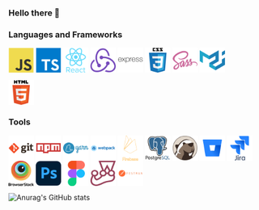 ### Hello there 👋

### Languages and Frameworks
<a href="https://github.com/devicons/devicon/blob/master/icons/javascript/javascript-original.svg" target="_blank"><img align="center" src="https://github.com/devicons/devicon/blob/master/icons/javascript/javascript-original.svg" height="50" /></a>
<a href="https://github.com/devicons/devicon/blob/master/icons/typescript/typescript-original.svg" target="_blank"><img align="center" src="https://github.com/devicons/devicon/blob/master/icons/typescript/typescript-original.svg" height="50" /></a>
<a href="https://github.com/devicons/devicon/blob/master/icons/react/react-original-wordmark.svg" target="_blank"><img align="center" src="https://github.com/devicons/devicon/blob/master/icons/react/react-original-wordmark.svg" height="50" /></a>
<a href="https://github.com/devicons/devicon/blob/master/icons/redux/redux-original.svg" target="_blank"><img align="center" src="https://github.com/devicons/devicon/blob/master/icons/redux/redux-original.svg" height="50" /></a>
<a href="https://github.com/devicons/devicon/blob/master/icons/express/express-original-wordmark.svg" target="_blank"><img align="center" src="https://github.com/devicons/devicon/blob/master/icons/express/express-original-wordmark.svg" height="50" /></a>
<a href="https://github.com/devicons/devicon/blob/master/icons/css3/css3-original-wordmark.svg" target="_blank"><img align="center" src="https://github.com/devicons/devicon/blob/master/icons/css3/css3-original-wordmark.svg" height="50" /></a>
<a href="https://github.com/devicons/devicon/blob/master/icons/sass/sass-original.svg" target="_blank"><img align="center" src="https://github.com/devicons/devicon/blob/master/icons/sass/sass-original.svg" height="50" /></a>
<a href="https://github.com/devicons/devicon/blob/master/icons/materialui/materialui-original.svg" target="_blank"><img align="center" src="https://github.com/devicons/devicon/blob/master/icons/materialui/materialui-original.svg" height="50" /></a>
<!-- 
<a href="https://github.com/devicons/devicon/blob/master/icons/tailwindcss/tailwindcss-original-wordmark.svg" target="_blank"><img align="center" src="https://github.com/devicons/devicon/blob/master/icons/tailwindcss/tailwindcss-original-wordmark.svg" height="50" /></a>
-->
<a href="https://github.com/devicons/devicon/blob/master/icons/html5/html5-original-wordmark.svg" target="_blank"><img align="center" src="https://github.com/devicons/devicon/blob/master/icons/html5/html5-original-wordmark.svg" height="50" /></a>
### Tools
<a href="https://github.com/devicons/devicon/blob/master/icons/git/git-original-wordmark.svg" target="_blank"><img align="center" src="https://github.com/devicons/devicon/blob/master/icons/git/git-original-wordmark.svg" height="50" /></a>
<a href="https://github.com/devicons/devicon/blob/master/icons/npm/npm-original-wordmark.svg" target="_blank"><img align="center" src="https://github.com/devicons/devicon/blob/master/icons/npm/npm-original-wordmark.svg" height="50" /></a>
<a href="https://github.com/devicons/devicon/blob/master/icons/yarn/yarn-original-wordmark.svg" target="_blank"><img align="center" src="https://github.com/devicons/devicon/blob/master/icons/yarn/yarn-original-wordmark.svg" height="50" /></a>
<a href="https://github.com/devicons/devicon/blob/master/icons/webpack/webpack-original-wordmark.svg" target="_blank"><img align="center" src="https://github.com/devicons/devicon/blob/master/icons/webpack/webpack-original-wordmark.svg" height="50" /></a>
<a href="https://github.com/devicons/devicon/blob/master/icons/firebase/firebase-line-wordmark.svg" target="_blank"><img align="center" src="https://github.com/devicons/devicon/blob/master/icons/firebase/firebase-line-wordmark.svg" height="50" /></a>
<a href="https://github.com/devicons/devicon/blob/master/icons/postgresql/postgresql-original-wordmark.svg" target="_blank"><img align="center" src="https://github.com/devicons/devicon/blob/master/icons/postgresql/postgresql-original-wordmark.svg" height="50" /></a>
<a href="https://github.com/devicons/devicon/blob/master/icons/dbeaver/dbeaver-original.svg" target="_blank"><img align="center" src="https://github.com/devicons/devicon/blob/master/icons/dbeaver/dbeaver-original.svg" height="50" /></a>
<a href="https://github.com/devicons/devicon/blob/master/icons/bitbucket/bitbucket-original.svg" target="_blank"><img align="center" src="https://github.com/devicons/devicon/blob/master/icons/bitbucket/bitbucket-original.svg" height="50" /></a>
<a href="https://github.com/devicons/devicon/blob/master/icons/jira/jira-original-wordmark.svg" target="_blank"><img align="center" src="https://github.com/devicons/devicon/blob/master/icons/jira/jira-original-wordmark.svg" height="50" /></a>
<a href="https://github.com/devicons/devicon/blob/master/icons/browserstack/browserstack-original-wordmark.svg" target="_blank"><img align="center" src="https://github.com/devicons/devicon/blob/master/icons/browserstack/browserstack-original-wordmark.svg" height="50" /></a>
<a href="https://github.com/devicons/devicon/blob/master/icons/photoshop/photoshop-original.svg" target="_blank"><img align="center" src="https://github.com/devicons/devicon/blob/master/icons/photoshop/photoshop-original.svg" height="50" /></a>
<a href="https://github.com/devicons/devicon/blob/master/icons/figma/figma-original.svg" target="_blank"><img align="center" src="https://github.com/devicons/devicon/blob/master/icons/figma/figma-original.svg" height="50" /></a>
<a href="https://github.com/devicons/devicon/blob/master/icons/jest/jest-plain.svg" target="_blank"><img align="center" src="https://github.com/devicons/devicon/blob/master/icons/jest/jest-plain.svg" height="50" /></a>
<a href="https://github.com/devicons/devicon/blob/master/icons/postman/postman-original-wordmark.svg" target="_blank"><img align="center" src="https://github.com/devicons/devicon/blob/master/icons/postman/postman-original-wordmark.svg" height="50" /></a>


![Anurag's GitHub stats](https://github-readme-stats.vercel.app/api?username=szabidev&show_icons=true)
<!-- 
**szabidev/szabidev** is a ✨ _special_ ✨ repository because its `README.md` (this file) appears on your GitHub profile.

Here are some ideas to get you started:

- 🔭 I’m currently working on ...
- 🌱 I’m currently learning ...
- 👯 I’m looking to collaborate on ...
- 🤔 I’m looking for help with ...
- 💬 Ask me about ...
- 📫 How to reach me: ...
- 😄 Pronouns: ...
- ⚡ Fun fact: ...
-->
